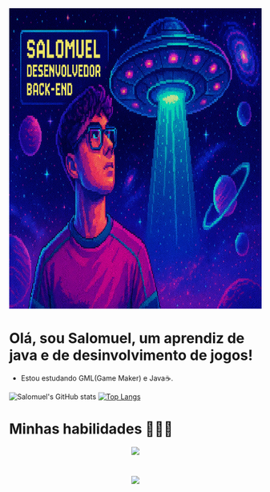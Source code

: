 <img src="https://github.com/SalomuelDev/SalomuelDev/blob/main/foto-pixel.png" alt="Texto Alternativo" height="600px">

# Olá, sou Salomuel, um aprendiz de java e de desinvolvimento de jogos!

- Estou estudando GML(Game Maker) e Java☕.

![Salomuel's GitHub stats](https://github-readme-stats.vercel.app/api?username=SalomuelDev&show_icons=true&theme=tokyonight)
[![Top Langs](https://github-readme-stats.vercel.app/api/top-langs/?username=SalomuelDev&layout=compact)](https://github.com/SalomuelDev/github-readme-stats)

# Minhas habilidades 🧑🏻‍💻
<p align="center">
  <a href="https://skillicons.dev">
    <img src="https://skillicons.dev/icons?i=c,cs,java,gamemakerstudio,git"/>
  </a>
</p>

#
<p align="center">
  <a href="https://www.instagram.com/fld.s2/" target="_blank"><img src="https://img.shields.io/badge/-Instagram-%23E4405F?style=for-the-badge&logo=instagram&logoColor=white" target="_blank"></a>
</p>

